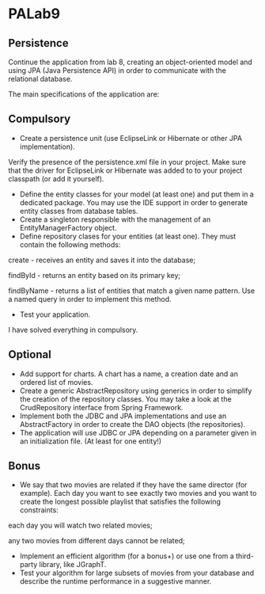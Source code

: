 # PALab9

## Persistence
Continue the application from lab 8, creating an object-oriented model and using JPA (Java Persistence API) in order to communicate with the relational database.

The main specifications of the application are:

## Compulsory
- Create a persistence unit (use EclipseLink or Hibernate or other JPA implementation).

Verify the presence of the persistence.xml file in your project. Make sure that the driver for EclipseLink or Hibernate was added to to your project classpath (or add it yourself).
- Define the entity classes for your model (at least one) and put them in a dedicated package. You may use the IDE support in order to generate entity classes from database tables.
- Create a singleton responsible with the management of an EntityManagerFactory object.
- Define repository clases for your entities (at least one). They must contain the following methods:

create - receives an entity and saves it into the database;

findById - returns an entity based on its primary key;

findByName - returns a list of entities that match a given name pattern. Use a named query in order to implement this method.
- Test your application.

I have solved everything in compulsory.

## Optional
- Add support for charts. A chart has a name, a creation date and an ordered list of movies.
- Create a generic AbstractRepository using generics in order to simplify the creation of the repository classes. You may take a look at the CrudRepository interface from Spring Framework.
- Implement both the JDBC and JPA implementations and use an AbstractFactory in order to create the DAO objects (the repositories).
- The application will use JDBC or JPA depending on a parameter given in an initialization file. (At least for one entity!)

## Bonus
- We say that two movies are related if they have the same director (for example). Each day you want to see exactly two movies and you want to create the longest possible playlist that satisfies the following constraints:

each day you will watch two related movies;

any two movies from different days cannot be related;
- Implement an efficient algorithm (for a bonus+) or use one from a third-party library, like JGraphT.
- Test your algorithm for large subsets of movies from your database and describe the runtime performance in a suggestive manner.
